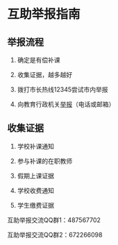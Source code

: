 # 互助举报指南

## 举报流程

1. 确定是有偿补课

2. 收集证据，越多越好

3. 拨打市长热线12345尝试市内举报

4. 向教育行政机关[举报](reporting-channel)（电话或邮箱）

## 收集证据

1. 学校补课通知

2. 参与补课的在职教师

3. 假期上课证据

4. 学校收费通知

5. 学生缴费证据

互助举报交流QQ群1：487567702

互助举报交流QQ群2：672266098
